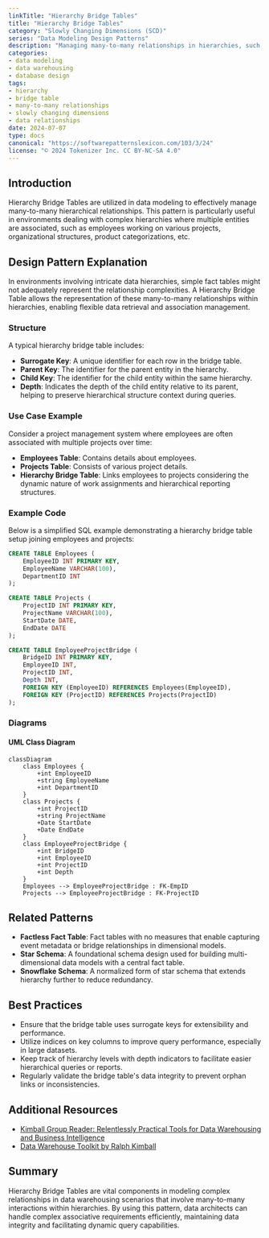 ```yaml
---
linkTitle: "Hierarchy Bridge Tables"
title: "Hierarchy Bridge Tables"
category: "Slowly Changing Dimensions (SCD)"
series: "Data Modeling Design Patterns"
description: "Managing many-to-many relationships in hierarchies, such as connecting employees to multiple projects over time."
categories:
- data modeling
- data warehousing
- database design
tags:
- hierarchy
- bridge table
- many-to-many relationships
- slowly changing dimensions
- data relationships
date: 2024-07-07
type: docs
canonical: "https://softwarepatternslexicon.com/103/3/24"
license: "© 2024 Tokenizer Inc. CC BY-NC-SA 4.0"
---
```


## Introduction

Hierarchy Bridge Tables are utilized in data modeling to effectively manage many-to-many hierarchical relationships. This pattern is particularly useful in environments dealing with complex hierarchies where multiple entities are associated, such as employees working on various projects, organizational structures, product categorizations, etc.

## Design Pattern Explanation

In environments involving intricate data hierarchies, simple fact tables might not adequately represent the relationship complexities. A Hierarchy Bridge Table allows the representation of these many-to-many relationships within hierarchies, enabling flexible data retrieval and association management.

### Structure

A typical hierarchy bridge table includes:
- **Surrogate Key**: A unique identifier for each row in the bridge table.
- **Parent Key**: The identifier for the parent entity in the hierarchy.
- **Child Key**: The identifier for the child entity within the same hierarchy.
- **Depth**: Indicates the depth of the child entity relative to its parent, helping to preserve hierarchical structure context during queries.

### Use Case Example

Consider a project management system where employees are often associated with multiple projects over time:
- **Employees Table**: Contains details about employees.
- **Projects Table**: Consists of various project details.
- **Hierarchy Bridge Table**: Links employees to projects considering the dynamic nature of work assignments and hierarchical reporting structures.

### Example Code

Below is a simplified SQL example demonstrating a hierarchy bridge table setup joining employees and projects:

```sql
CREATE TABLE Employees (
    EmployeeID INT PRIMARY KEY,
    EmployeeName VARCHAR(100),
    DepartmentID INT
);

CREATE TABLE Projects (
    ProjectID INT PRIMARY KEY,
    ProjectName VARCHAR(100),
    StartDate DATE,
    EndDate DATE
);

CREATE TABLE EmployeeProjectBridge (
    BridgeID INT PRIMARY KEY,
    EmployeeID INT,
    ProjectID INT,
    Depth INT,
    FOREIGN KEY (EmployeeID) REFERENCES Employees(EmployeeID),
    FOREIGN KEY (ProjectID) REFERENCES Projects(ProjectID)
);
```

### Diagrams

#### UML Class Diagram

```mermaid
classDiagram
    class Employees {
        +int EmployeeID
        +string EmployeeName
        +int DepartmentID
    }
    class Projects {
        +int ProjectID
        +string ProjectName
        +Date StartDate
        +Date EndDate
    }
    class EmployeeProjectBridge {
        +int BridgeID
        +int EmployeeID
        +int ProjectID
        +int Depth
    }
    Employees --> EmployeeProjectBridge : FK-EmpID
    Projects --> EmployeeProjectBridge : FK-ProjectID
```

## Related Patterns

- **Factless Fact Table**: Fact tables with no measures that enable capturing event metadata or bridge relationships in dimensional models.
- **Star Schema**: A foundational schema design used for building multi-dimensional data models with a central fact table.
- **Snowflake Schema**: A normalized form of star schema that extends hierarchy further to reduce redundancy.

## Best Practices

- Ensure that the bridge table uses surrogate keys for extensibility and performance.
- Utilize indices on key columns to improve query performance, especially in large datasets.
- Keep track of hierarchy levels with depth indicators to facilitate easier hierarchical queries or reports.
- Regularly validate the bridge table's data integrity to prevent orphan links or inconsistencies.

## Additional Resources

- [Kimball Group Reader: Relentlessly Practical Tools for Data Warehousing and Business Intelligence](https://www.kimballgroup.com)
- [Data Warehouse Toolkit by Ralph Kimball](https://www.amazon.com/Data-Warehouse-Toolkit-Definitive-Dimensional/dp/1118530802)

## Summary

Hierarchy Bridge Tables are vital components in modeling complex relationships in data warehousing scenarios that involve many-to-many interactions within hierarchies. By using this pattern, data architects can handle complex associative requirements efficiently, maintaining data integrity and facilitating dynamic query capabilities.
